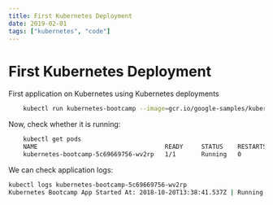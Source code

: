 ```yaml
---
title: First Kubernetes Deployment
date: 2019-02-01
tags: ["kubernetes", "code"]
---
```

# First Kubernetes Deployment
First application on Kubernetes using Kubernetes deployments

<!--more-->

```sh
    kubectl run kubernetes-bootcamp --image=gcr.io/google-samples/kubernetes-bootcamp:v1 --port=8080
```

Now, check whether it is running:
```sh
    kubectl get pods
    NAME                                   READY     STATUS    RESTARTS   AGE
    kubernetes-bootcamp-5c69669756-wv2rp   1/1       Running   0          11s
```

We can check application logs:
```sh
kubectl logs kubernetes-bootcamp-5c69669756-wv2rp
Kubernetes Bootcamp App Started At: 2018-10-20T13:38:41.537Z | Running On:  kubernetes-bootcamp-5c69669756-wv2rp
```
